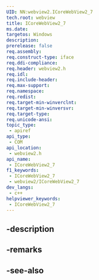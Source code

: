```yaml
---
UID: NN:webview2.ICoreWebView2_7
tech.root: webview
title: ICoreWebView2_7
ms.date: 
targetos: Windows
description: 
prerelease: false
req.assembly: 
req.construct-type: iface
req.ddi-compliance: 
req.header: webview2.h
req.idl: 
req.include-header: 
req.max-support: 
req.namespace: 
req.redist: 
req.target-min-winverclnt: 
req.target-min-winversvr: 
req.target-type: 
req.unicode-ansi: 
topic_type:
 - apiref
api_type:
 - COM
api_location:
 - webview2.h
api_name:
 - ICoreWebView2_7
f1_keywords:
 - ICoreWebView2_7
 - webview2/ICoreWebView2_7
dev_langs:
 - c++
helpviewer_keywords:
 - ICoreWebView2_7
---
```


## -description

## -remarks

## -see-also

